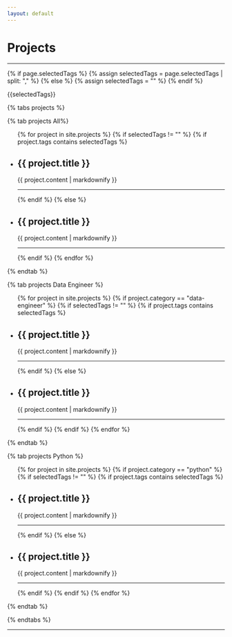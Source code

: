 ```yaml
---
layout: default
---
```


<h1>Projects</h1>

<hr>


{% if page.selectedTags %}
  {% assign selectedTags = page.selectedTags | split: "," %}
{% else %}
  {% assign selectedTags = "" %}
{% endif %}

<p>{{selectedTags}}</p>

{% tabs projects %}

<!-- All projects -->
{% tab projects All%}
<ul>
  {% for project in site.projects %}
    {% if selectedTags != "" %}
      {% if project.tags contains selectedTags %}
        <li>
        <h2>{{ project.title }}</h2>
        <p>{{ project.content | markdownify }}</p>
        </li>
        <hr>
      {% endif %}
    {% else %}
        <li>
        <h2>{{ project.title }}</h2>
        <p>{{ project.content | markdownify }}</p>
        </li>
        <hr>
    {% endif %}
  {% endfor %}
</ul>

{% endtab %}

<!-- Data Engineer projects -->
{% tab projects Data Engineer %}

<ul>
  {% for project in site.projects %}
    {% if project.category == "data-engineer" %}
      {% if selectedTags != "" %}
        {% if project.tags contains selectedTags %}
          <li>
          <h2>{{ project.title }}</h2>
          <p>{{ project.content | markdownify }}</p>
          </li>
          <hr>
        {% endif %}
      {% else %}
          <li>
          <h2>{{ project.title }}</h2>
          <p>{{ project.content | markdownify }}</p>
          </li>
          <hr>
      {% endif %}
    {% endif %}
  {% endfor %}
</ul>

{% endtab %}

<!-- Python projects -->
{% tab projects Python %}

<ul>
  {% for project in site.projects %}
    {% if project.category == "python" %}
      {% if selectedTags != "" %}
        {% if project.tags contains selectedTags %}
          <li>
          <h2>{{ project.title }}</h2>
          <p>{{ project.content | markdownify }}</p>
          </li>
          <hr>
        {% endif %}
      {% else %}
          <li>
          <h2>{{ project.title }}</h2>
          <p>{{ project.content | markdownify }}</p>
          </li>
          <hr>
      {% endif %}
    {% endif %}
  {% endfor %}
</ul>

{% endtab %}

{% endtabs %}

---
